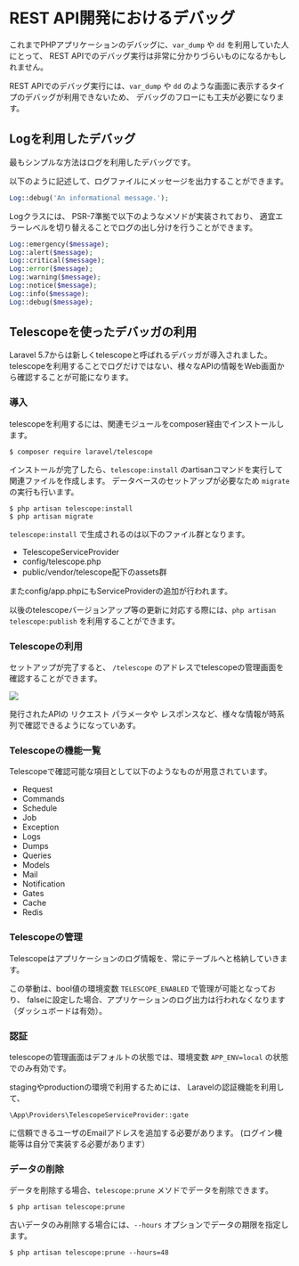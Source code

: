---
---

# REST API開発におけるデバッグ

これまでPHPアプリケーションのデバッグに、`var_dump` や `dd` を利用していた人にとって、
REST APIでのデバッグ実行は非常に分かりづらいものになるかもしれません。

REST APIでのデバッグ実行には、`var_dump` や `dd` のような画面に表示するタイプのデバッグが利用できないため、
デバッグのフローにも工夫が必要になります。

## Logを利用したデバッグ

最もシンプルな方法はログを利用したデバッグです。

以下のように記述して、ログファイルにメッセージを出力することができます。

```php
Log::debug('An informational message.');
```

Logクラスには、 PSR-7準拠で以下のようなメソドが実装されており、
適宜エラーレベルを切り替えることでログの出し分けを行うことができます。

```php
Log::emergency($message);
Log::alert($message);
Log::critical($message);
Log::error($message);
Log::warning($message);
Log::notice($message);
Log::info($message);
Log::debug($message);
```

## Telescopeを使ったデバッガの利用

Laravel 5.7からは新しくtelescopeと呼ばれるデバッガが導入されました。
telescopeを利用することでログだけではない、様々なAPIの情報をWeb画面から確認することが可能になります。

### 導入

telescopeを利用するには、関連モジュールをcomposer経由でインストールします。

```
$ composer require laravel/telescope
```

インストールが完了したら、`telescope:install` のartisanコマンドを実行して関連ファイルを作成します。 
データベースのセットアップが必要なため `migrate` の実行も行います。

```
$ php artisan telescope:install
$ php artisan migrate
```

`telescope:install` で生成されるのは以下のファイル群となります。

- TelescopeServiceProvider
- config/telescope.php 
- public/vendor/telescope配下のassets群

またconfig/app.phpにもServiceProviderの追加が行われます。

以後のtelescopeバージョンアップ等の更新に対応する際には、`php artisan telescope:publish` を利用することができます。

### Telescopeの利用

セットアップが完了すると、 `/telescope` のアドレスでtelescopeの管理画面を確認することができます。

![](/images/9/telescope.png)

発行されたAPIの リクエスト パラメータや レスポンスなど、様々な情報が時系列で確認できるようになっていあす。

### Telescopeの機能一覧

Telescopeで確認可能な項目として以下のようなものが用意されています。

- Request
- Commands
- Schedule
- Job
- Exception
- Logs
- Dumps
- Queries
- Models
- Mail
- Notification
- Gates
- Cache
- Redis


### Telescopeの管理

Telescopeはアプリケーションのログ情報を、常にテーブルへと格納していきます。

この挙動は、bool値の環境変数 `TELESCOPE_ENABLED` で管理が可能となっており、
falseに設定した場合、アプリケーションのログ出力は行われなくなります（ダッシュボードは有効）。

### 認証

telescopeの管理画面はデフォルトの状態では、環境変数 `APP_ENV=local` の状態でのみ有効です。

stagingやproductionの環境で利用するためには、
Laravelの認証機能を利用して、

`\App\Providers\TelescopeServiceProvider::gate`

に信頼できるユーザのEmailアドレスを追加する必要があります。
(ログイン機能等は自分で実装する必要があります）

### データの削除

データを削除する場合、`telescope:prune` メソドでデータを削除できます。

```
$ php artisan telescope:prune
```

古いデータのみ削除する場合には、`--hours` オプションでデータの期限を指定します。

```
$ php artisan telescope:prune --hours=48
```
